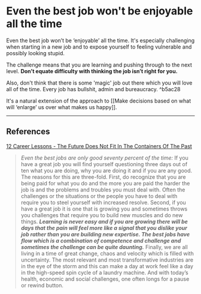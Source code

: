 # Even the best job won't be enjoyable all the time

Even the best job won’t be ‘enjoyable’ all the time. It's especially challenging when starting in a new job and to expose yourself to feeling vulnerable and possibly looking stupid. 

The challenge means that you are learning and pushing through to the next level. **Don’t equate difficulty with thinking the job isn’t right for you.** 

Also, don't think that there is some 'magic' job out there which you will love all of the time. Every job has bullshit, admin and bureaucracy.  ^b5ac28

It's a natural extension of the approach to [[Make decisions based on what will ‘enlarge’ us over what makes us happy]]. 

---
## References
[12 Career Lessons - The Future Does Not Fit In The Containers Of The Past](https://rishad.substack.com/p/12-career-lessons)

> *Even the best jobs are only good seventy percent of the time:* If you have a great job you will find yourself questioning three days out of ten what you are doing, why you are doing it and if you are any good. The reasons for this are three-fold. First, do recognize that you are being paid for what you do and the more you are paid the harder the job is and the problems and troubles you must deal with. Often the challenges or the situations or the people you have to deal with require you to steel yourself with increased resolve. Second, if you have a great job it is one that is growing you and sometimes throws you challenges that require you to build new muscles and do new things. ***Learning is never easy and if you are growing there will be days that the pain will feel more like a signal that you dislike your job rather than you are building new expertise. The best jobs have flow which is a combination of competence and challenge and sometimes the challenge can be quite daunting.*** Finally, we are all living in a time of great change, chaos and velocity which is filled with uncertainty. The most relevant and most transformative industries are in the eye of the storm and this can make a day at work feel like a day in the high-speed spin cycle of a laundry machine. And with today’s health, economic and social challenges, one often longs for a pause or rewind button.
